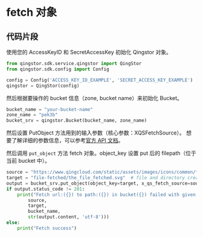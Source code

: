 # fetch 对象

## 代码片段

使用您的 AccessKeyID 和 SecretAccessKey 初始化 Qingstor 对象。

```python
from qingstor.sdk.service.qingstor import QingStor
from qingstor.sdk.config import Config

config = Config('ACCESS_KEY_ID_EXAMPLE', 'SECRET_ACCESS_KEY_EXAMPLE')
qingstor = QingStor(config)
```

然后根据要操作的 bucket 信息（zone, bucket name）来初始化 Bucket。

```python
bucket_name = "your-bucket-name"
zone_name = "pek3b"
bucket_srv = qingstor.Bucket(bucket_name, zone_name)
```

然后设置 PutObject 方法用到的输入参数（核心参数：XQSFetchSource）。
想要了解详细的参数信息，可以参考[官方 API 文档](https://docs.qingcloud.com/qingstor/api/object/fetch)。

然后调用 `put_object` 方法 fetch 对象。object_key 设置 put 后的 filepath（位于当前 bucket 中）。

```python
source = "https://www.qingcloud.com/static/assets/images/icons/common/footer_logo.svg"
target = "file-fetched/the_file_fetched.svg"  # file and directory created automatically.
output = bucket_srv.put_object(object_key=target, x_qs_fetch_source=source)
if output.status_code != 201:
    print("Fetch url:({}) to path:({}) in bucket({}) failed with given message: {}".format(
        source,
        target,
        bucket_name,
        str(output.content, 'utf-8')))
else:
    print("Fetch success")
```
